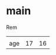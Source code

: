 # main
<table> 
  <tr
    <td>Rem</td>
    <td></td>
    <td></td>
  
  <tr>
    <td>age</td>
    <td>17</td>
    <td>16</td>
  </tr>
</table>

